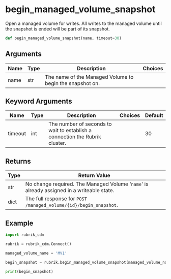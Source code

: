 # begin_managed_volume_snapshot

Open a managed volume for writes. All writes to the managed volume until the snapshot is ended will be part of its snapshot.
```py
def begin_managed_volume_snapshot(name, timeout=30)
```

## Arguments
| Name        | Type | Description                                                                 | Choices |
|-------------|------|-----------------------------------------------------------------------------|---------|
| name  | str  | The name of the Managed Volume to begin the snapshot on. |         |
## Keyword Arguments
| Name        | Type | Description                                                                 | Choices | Default |
|-------------|------|-----------------------------------------------------------------------------|---------|---------|
| timeout  | int  | The number of seconds to wait to establish a connection the Rubrik cluster.  |         |    30     |

## Returns
| Type | Return Value                                                                                   |
|------|-----------------------------------------------------------------------------------------------|
| str  | No change required. The Managed Volume '`name`' is already assigned in a writeable state. |
| dict  | The full response for `POST /managed_volume/{id}/begin_snapshot`. |
## Example
```py
import rubrik_cdm

rubrik = rubrik_cdm.Connect()

managed_volume_name = 'MV1'

begin_snapshot = rubrik.begin_managed_volume_snapshot(managed_volume_name)

print(begin_snapshot)
```